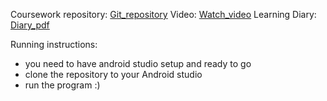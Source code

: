 Coursework repository: [Git_repository](https://github.com/RikhardBadorek/Software-Development-Skills-Mobile-CourseWork)
Video: [Watch_video](https://lut-my.sharepoint.com/:v:/g/personal/rikhard_badorek_student_lut_fi/EQjCX7CbMpdDm914Ft3nFIYBc7wSNT4Kqd35hadI1jaxzQ?nav=eyJyZWZlcnJhbEluZm8iOnsicmVmZXJyYWxBcHAiOiJPbmVEcml2ZUZvckJ1c2luZXNzIiwicmVmZXJyYWxBcHBQbGF0Zm9ybSI6IldlYiIsInJlZmVycmFsTW9kZSI6InZpZXciLCJyZWZlcnJhbFZpZXciOiJNeUZpbGVzTGlua0NvcHkifX0&e=XwMtYS)
Learning Diary: [Diary_pdf](https://lut-my.sharepoint.com/:b:/g/personal/rikhard_badorek_student_lut_fi/EYMTYBo8LztEk8Q_mtZrwb4B8elzd7dqI2ayYxh-bgmyCA?e=PNBvHV)

Running instructions:
- you need to have android studio setup and ready to go
- clone the repository to your Android studio
- run the program :)
